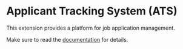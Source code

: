 # Applicant Tracking System (ATS)

This extension provides a platform for job application management.

Make sure to read the [documentation](Documentation/Index.md) for details.
